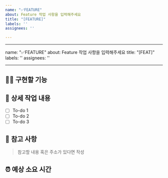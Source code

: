 ```yaml
---
name: "✅FEATURE"
about: Feature 작업 사항을 입력해주세요
title: "[FEATURE]"
labels: ''
assignees: ''

---
```


---
name: "✅FEATURE"
about: Feature 작업 사항을 입력해주세요
title: "[FEAT]"
labels: ''
assignees: ''

---

## 🏃🏻 구현할 기능

## 📌 상세 작업 내용

- [ ] To-do 1
- [ ] To-do 2
- [ ] To-do 3

## 📝 참고 사항

> 참고할 내용 혹은 주소가 있다면 작성

## ⏰ 예상 소요 시간
